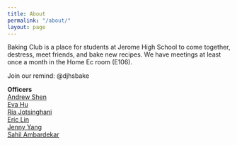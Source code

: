 ```yaml
---
title: About
permalink: "/about/"
layout: page
---
```


Baking Club is a place for students at Jerome High School to come together, destress, meet friends, and bake new recipes. We have meetings at least once a month in the Home Ec room (E106).   
   
Join our remind: @djhsbake   
   
**Officers**   
[Andrew Shen
](mailto:19shen_andrew@dublinstudents.net)   
[Eva Hu](mailto:19hu_eva@dublinstudents.net)   
[Ria Jotsinghani](mailto:19jotsinghani_ria@dublinstudents.net)   
[Eric Lin](mailto:19lin_eric@dublinstudents.net)   
[Jenny Yang](mailto:19jenny_yang@dublinstudents.net)   
[Sahil Ambardekar](mailto:19ambardekar_sahil@dublinstudents.net)